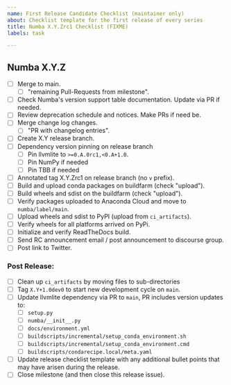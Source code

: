 ```yaml
---
name: First Release Candidate Checklist (maintainer only)
about: Checklist template for the first release of every series
title: Numba X.Y.Zrc1 Checklist (FIXME)
labels: task

---
```



## Numba X.Y.Z

* [ ] Merge to main.
    - [ ] "remaining Pull-Requests from milestone".
* [ ] Check Numba's version support table documentation. Update via PR if
      needed.
* [ ] Review deprecation schedule and notices. Make PRs if need be.
* [ ] Merge change log changes.
    - [ ] "PR with changelog entries".
* [ ] Create X.Y release branch.
* [ ] Dependency version pinning on release branch
  * [ ] Pin llvmlite to `>=0.A.0rc1,<0.A+1.0`.
  * [ ] Pin NumPy if needed
  * [ ] Pin TBB if needed
* [ ] Annotated tag X.Y.Zrc1 on release branch (no `v` prefix).
* [ ] Build and upload conda packages on buildfarm (check "upload").
* [ ] Build wheels and sdist on the buildfarm (check "upload").
* [ ] Verify packages uploaded to Anaconda Cloud and move to `numba/label/main`.
* [ ] Upload wheels and sdist to PyPI (upload from `ci_artifacts`).
* [ ] Verify wheels for all platforms arrived on PyPi.
* [ ] Initialize and verify ReadTheDocs build.
* [ ] Send RC announcement email / post announcement to discourse group.
* [ ] Post link to Twitter.

### Post Release:

* [ ] Clean up `ci_artifacts` by moving files to sub-directories
* [ ] Tag `X.Y+1.0dev0` to start new development cycle on `main`.
* [ ] Update llvmlite dependency via PR to `main`, PR includes version updates
      to:
  * [ ] `setup.py`
  * [ ] `numba/__init__.py`
  * [ ] `docs/environment.yml`
  * [ ] `buildscripts/incremental/setup_conda_environment.sh`
  * [ ] `buildscripts/incremental/setup_conda_environment.cmd`
  * [ ] `buildscripts/condarecipe.local/meta.yaml`
* [ ] Update release checklist template with any additional bullet points that
      may have arisen during the release.
* [ ] Close milestone (and then close this release issue).
